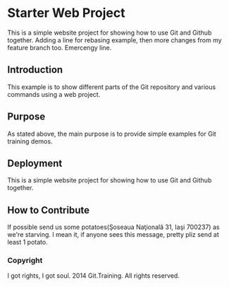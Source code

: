 # Starter Web Project
This is a simple website project for showing how to use Git and Github together.
Adding a line for rebasing example, then more changes from my feature branch too.
Emercengy line.

## Introduction
This example is to show different parts of the Git repository and various commands using a web project.

## Purpose
As stated above, the main purpose is to provide simple examples for Git training demos.

## Deployment
This is a simple website project for showing how to use Git and Github together.

## How to Contribute
If possible send us some potatoes(Şoseaua Naţională 31, Iaşi 700237) as we're starving. 
I mean it, if anyone sees this message, pretty pliz send at least 1 potato.

### Copyright
I got rights, I got soul.
2014 Git.Training. All rights reserved.